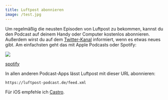 ```yaml
---
title: Luftpost abonnieren
image: /test.jpg
---
```


Um regelmäßig die neusten Episoden von Luftpost zu bekommen, kannst du den Podcast auf deinem Handy oder Computer kostenlos abonnieren. Außerdem wirst du auf dem [Twitter-Kanal](https://twitter.com/luftpostpodcast) informiert, wenn es etwas neues gibt. Am einfachsten geht das mit Apple Podcasts oder Spotify:

[![](/apple-podcasts.svg)](https://podcasts.apple.com/de/podcast/luftpost-podcast/id409553739)

[spotify](https://open.spotify.com/show/6Hlfm1o9ynlT5Ex8ZvGxk9)

In allen anderen Podcast-Apps lässt Luftpost mit dieser URL abonnieren:

```
https://luftpost-podcast.de/feed.xml
```

Für iOS empfehle ich [Castro](http://castro.fm/download).

